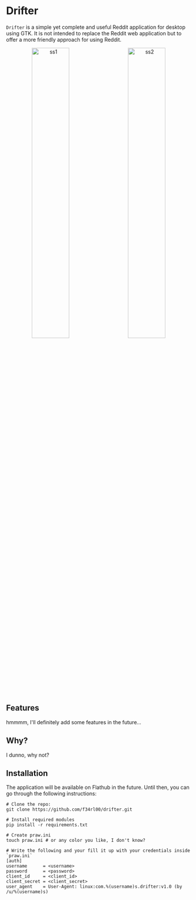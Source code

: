 # Drifter

`Drifter` is a simple yet complete and useful Reddit application for desktop using GTK. It is not intended to replace the Reddit web application but to offer a more friendly approach for using Reddit.

<p align="center">
  <img alt="ss1" src="https://raw.githubusercontent.com/f34rl00/drifter/master/screenshots/v1_dark.png" width="45%">
&nbsp; &nbsp; &nbsp; &nbsp;
  <img alt="ss2" src="https://raw.githubusercontent.com/f34rl00/drifter/master/screenshots/subs.png" width="45%">
</p>

<!-- ![Screenshot 1](https://raw.githubusercontent.com/f34rl00/drifter/master/screenshots/v1_dark.png)
![Screenshot 2](https://raw.githubusercontent.com/f34rl00/drifter/master/screenshots/subs.png)
-->

## Features
hmmmm, I'll definitely add some features in the future...

## Why?
I dunno, why not?

## Installation
The application will be available on Flathub in the future. Until then, you can go through the following instructions:

```
# Clone the repo:
git clone https://github.com/f34rl00/drifter.git

# Install required modules
pip install -r requirements.txt

# Create praw.ini
touch praw.ini # or any color you like, I don't know?

# Write the following and your fill it up with your credentials inside `praw.ini`
[auth]
username      = <username>
password      = <password>
client_id     = <client_id>
client_secret = <client_secret>
user_agent    = User-Agent: linux:com.%(username)s.drifter:v1.0 (by /u/%(username)s)
```
